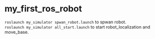 # my_first_ros_robot
 ```roslaunch my_simulator spwan_robot.launch``` to spwan robot.  
 ```roslaunch my_simulator all_start.launch``` to start robot_localization and move_base.

